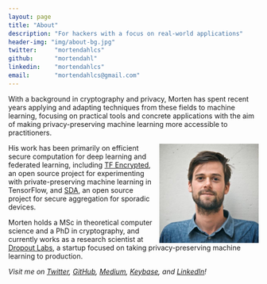 ```yaml
---
layout: page
title: "About"
description: "For hackers with a focus on real-world applications"
header-img: "img/about-bg.jpg"
twitter:     "mortendahlcs"
github:      "mortendahl"
linkedin:    "mortendahlcs"
email:       "mortendahlcs@gmail.com"
---
```


With a background in cryptography and privacy, Morten has spent recent years applying and adapting techniques from these fields to machine learning, focusing on practical tools and concrete applications with the aim of making privacy-preserving machine learning more accessible to practitioners.

<img src="/assets/morten.jpg" style="float: right; margin-top: 0px; margin-left: 10px; width: 200px;"/>

His work has been primarily on efficient secure computation for deep learning and federated learning, including [TF Encrypted](https://github.com/tf-encrypted/tf-encrypted), an open source project for experimenting with private-preserving machine learning in TensorFlow, and [SDA](https://github.com/snipsco/sda), an open source project for secure aggregation for sporadic devices.

<!-- <img src="/assets/morten.jpg" style="display: block; margin-left: auto; margin-right: auto; margin-bottom: 40px; width: 250px;"/> -->


Morten holds a MSc in theoretical computer science and a PhD in cryptography, and currently works as a research scientist at [Dropout Labs](https://dropoutlabs.com/), a startup focused on taking privacy-preserving machine learning to production.


<i>
Visit me on
<a href="https://www.twitter.com/mortendahlcs">Twitter</a>,
<a href="https://github.com/mortendahl">GitHub</a>,
<a href="https://medium.com/@mortendahl">Medium</a>,
<a href="https://keybase.io/mortendahl">Keybase</a>,
and <a href="https://www.linkedin.com/in/mortendahlcs">LinkedIn</a>!
</i>
